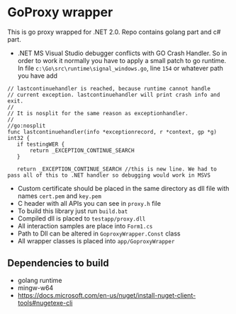 # GoProxy wrapper
This is go proxy wrapped for .NET 2.0. Repo contains golang part and c# part. 

-  .NET MS Visual Studio debugger conflicts with GO Crash Handler. 
So in order to work it normally you have to apply a small patch to go runtime.
In file `c:\Go\src\runtime\signal_windows.go`, line `154` or whatever path you have add
 ```golang
 // lastcontinuehandler is reached, because runtime cannot handle
// current exception. lastcontinuehandler will print crash info and exit.
//
// It is nosplit for the same reason as exceptionhandler.
//
//go:nosplit
func lastcontinuehandler(info *exceptionrecord, r *context, gp *g) int32 {
	if testingWER {
		return _EXCEPTION_CONTINUE_SEARCH
	}

	return _EXCEPTION_CONTINUE_SEARCH //this is new line. We had to pass all of this to .NET handler so debugging would work in MSVS
 ```

- Custom certificate should be placed in the same directory as dll file with names `cert.pem` and `key.pem`
- C header with all APIs you can see in `proxy.h` file
- To build this library just run `build.bat`
- Compiled dll is placed to `testapp/proxy.dll`
- All interaction samples are place into `Form1.cs`
- Path to Dll can be altered in `GoproxyWrapper.Const` class
- All wrapper classes is placed into `app/GoproxyWrapper`

## Dependencies to build

* golang runtime
* mingw-w64
* https://docs.microsoft.com/en-us/nuget/install-nuget-client-tools#nugetexe-cli
